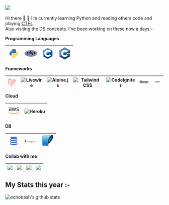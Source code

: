 ![](https://komarev.com/ghpvc/?username=echobash)

Hi  there 👋
🌱 I’m currently learning Python and reading others code and playing [CTFs](https://github.com/echobash/darkCTFWriteups).<br>
   Also visiting the DS concepts.
I've been working on these now a days:-

**Programming Languages**

<img title="Python" alt="Python" width="40px" src="https://raw.githubusercontent.com/github/explore/master/topics/python/python.png" />|<img alt="php" title="php" width="40px" src="https://raw.githubusercontent.com/github/explore/master/topics/php/php.png">|<img title="C" alt="C" width="40px" src="https://raw.githubusercontent.com/github/explore/master/topics/c/c.png">|<img title="Cpp" alt="Cpp" width="40px" src="https://raw.githubusercontent.com/github/explore/master/topics/cpp/cpp.png">
|---|---|---|---|

**Frameworks**

<img title="Django" alt="Django" width="40px" src="https://raw.githubusercontent.com/github/explore/master/topics/laravel/laravel.png">|<img title="Livewire" alt="Livewire" width="40px" src="https://avatars0.githubusercontent.com/u/51960834">|<img title="Alpine.js" alt="Alpine.js" width="40px" src="https://alpinejs.dev/alpine_long.svg">|<img title="Tailwind CSS" alt="Tailwind CSS" width="40px" src="https://raw.githubusercontent.com/tailwindlabs/tailwindcss/HEAD/.github/logo-light.svg">|<img title="CodeIgniter" alt="CodeIgniter" width="40px" src="https://avatars0.githubusercontent.com/u/44521256">|<img title="Django" alt="Django" width="40px" src="https://raw.githubusercontent.com/github/explore/master/topics/django/django.png">|<img title="jQuery" alt="jQuery" width="40px" src="https://raw.githubusercontent.com/github/explore/master/topics/jquery/jquery.png">
|--|--|--|--|--|--|--|

**Cloud**

<img title="AWS" alt="AWS" width="40px" src="https://raw.githubusercontent.com/github/explore/master/topics/aws/aws.png">|<img title="Heroku" alt="Heroku" width="40px" src="https://img.icons8.com/color/48/000000/heroku.png">
|--|--|

**DB**

<img title="SQL" alt="SQL" width="40px" src="https://raw.githubusercontent.com/github/explore/master/topics/sql/sql.png">|<img title="MongoDB" alt="MongoDB" width="40px" src="https://raw.githubusercontent.com/github/explore/master/topics/mongodb/mongodb.png">|<img title="SQLite" alt="SQLite" width="40px" src="https://raw.githubusercontent.com/github/explore/master/topics/sqlite/sqlite.png"> <br>
|--|--|--|

**Collab with me**

<a href="https://www.linkedin.com/in/ali-anwar-262516141/"><img src="https://cdn2.iconfinder.com/data/icons/social-media-2285/512/1_Linkedin_unofficial_colored_svg-128.png" width="40"></a>|<a href="https://twitter.com/alianwar_rocker"><img src="https://cdn2.iconfinder.com/data/icons/social-media-2285/512/1_Twitter3_colored_svg-128.png" width="40"></a>|<a href="https://www.youtube.com/channel/UCuGqtawGXgk5h4rcPAHroCg"><img src="https://cdn2.iconfinder.com/data/icons/social-media-2285/512/1_Youtube_colored_svg-128.png" width="40"></a>|<a href="https://ctftime.org/user/62962"><img src="https://ctftime.org/favicon.png" width="40"></a>
|--|--|--|--|



## My Stats this year :-
![echobash's github stats](https://github-readme-stats.vercel.app/api?username=echobash&show_icons=true&theme=gotham)

